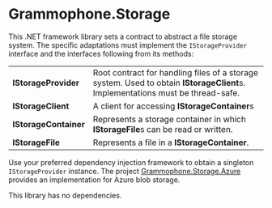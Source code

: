# Grammophone.Storage
This .NET framework library sets a contract to abstract a file storage system.
The specific adaptations must implement the `IStorageProvider` interface and the interfaces following from its methods:

<table>
<tbody>
<tr>
<td>
<strong>IStorageProvider</strong>
</td>
<td>
Root contract for handling files of a storage system.
Used to obtain <strong>IStorageClient</strong>s.
Implementations must be thread-safe.
</td>
</tr>
<tr>
<td>
<strong>IStorageClient</strong>
</td>
<td>
A client for accessing <strong>IStorageContainer</strong>s
</td>
</tr>
<tr>
<td>
<strong>IStorageContainer</strong>
</td>
<td>
Represents a storage container in which <strong>IStorageFile</strong>s can be read or written.
</td>
</tr>
<tr>
<td>
<strong>IStorageFile</strong>
</td>
<td>
Represents a file in a <strong>IStorageContainer</strong>.
</td>
</tr>
</tbody>
</table>

Use your preferred dependency injection framework to obtain a singleton `IStorageProvider` instance. The project
[Grammophone.Storage.Azure](https://github.com/grammophone/Grammophone.Storage.Azure) provides an implementation for Azure blob storage.

This library has no dependencies.
